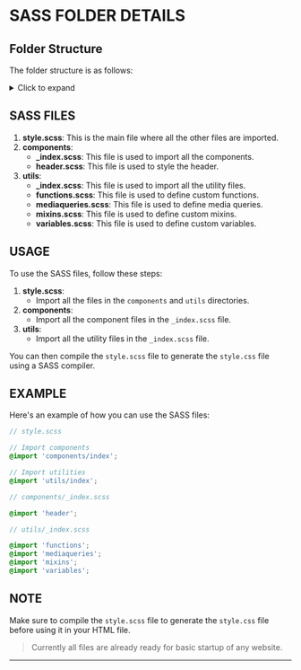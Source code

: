 # SASS FOLDER DETAILS

## Folder Structure

The folder structure is as follows:
<details>
<summary>Click to expand</summary>

```
├── sass
│   ├── components
│   │   ├── _index.scss
│   │   └── header.scss
│   ├── style.scss
│   └── utils
│       ├── _index.scss
│       ├── functions.scss
│       ├── mediaqueries.scss
│       ├── mixins.scss
│       └── variables.scss

3 directories, 7 files
```
</details>


## SASS FILES

1. **style.scss**: This is the main file where all the other files are imported.
2. **components**:
   - **_index.scss**: This file is used to import all the components.
   - **header.scss**: This file is used to style the header.
3. **utils**:
   - **_index.scss**: This file is used to import all the utility files.
   - **functions.scss**: This file is used to define custom functions.
   - **mediaqueries.scss**: This file is used to define media queries.
   - **mixins.scss**: This file is used to define custom mixins.
   - **variables.scss**: This file is used to define custom variables.

## USAGE

To use the SASS files, follow these steps:

1. **style.scss**:
   - Import all the files in the `components` and `utils` directories.
2. **components**:
   - Import all the component files in the `_index.scss` file.
3. **utils**:
   - Import all the utility files in the `_index.scss` file.

You can then compile the `style.scss` file to generate the `style.css` file using a SASS compiler.

## EXAMPLE

Here's an example of how you can use the SASS files:

```scss
// style.scss

// Import components
@import 'components/index';

// Import utilities
@import 'utils/index';
```

```scss
// components/_index.scss

@import 'header';
```

```scss
// utils/_index.scss

@import 'functions';
@import 'mediaqueries';
@import 'mixins';
@import 'variables';
```

## NOTE

Make sure to compile the `style.scss` file to generate the `style.css` file before using it in your HTML file.

>Currently all files are already ready for basic startup of any website.

---
